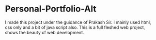 # Personal-Portfolio-Alt
I made this project under the guidance of Prakash Sir. I mainly used html, css only and a bit of java script also. This is a full fleshed web project, shows the beauty of web development.

